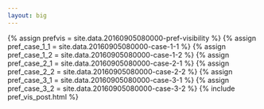 ```yaml
---
layout: big
---
```

{% assign prefvis = site.data.20160905080000-pref-visibility %}
{% assign pref_case_1_1 = site.data.20160905080000-case-1-1 %}
{% assign pref_case_1_2 = site.data.20160905080000-case-1-2 %}
{% assign pref_case_2_1 = site.data.20160905080000-case-2-1 %}
{% assign pref_case_2_2 = site.data.20160905080000-case-2-2 %}
{% assign pref_case_3_1 = site.data.20160905080000-case-3-1 %}
{% assign pref_case_3_2 = site.data.20160905080000-case-3-2 %}
{% include pref_vis_post.html %}
